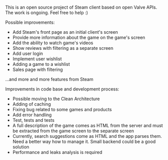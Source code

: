 This is an open source project of Steam client based on open Valve APIs. The work is ongoing. Feel free to help :)

Possible improvements:

- Add Steam's front page as an initial client's screen
- Provide more information about the game on the game's screen
- Add the ability to watch game's videos
- Show reviews with filtering as a separate screen
- Add user login
- Implement user wishlist
- Adding a game to a wishlist
- Sales page with filtering

...and more and more features from Steam

Improvements in code base and development process:

- Possible moving to the Clean Architecture
- Adding of caching
- Fixing bug related to some games and products
- Add error handling
- Test, tests and tests
- A full description of the game comes as HTML from the server and must be extracted from the game screen to the separate screen
- Currently, search suggestions come as HTML and the app parses them. Need a better way how to manage it. Small backend could be a good solution
- Performance and leaks analysis is required
